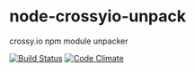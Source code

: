 # node-crossyio-unpack
crossy.io npm module unpacker

[![Build Status](https://travis-ci.org/crossyio/node-crossyio-unpack.svg?branch=master)](https://travis-ci.org/crossyio/node-crossyio-unpack)
[![Code Climate](https://codeclimate.com/github/crossyio/node-crossyio-unpack/badges/gpa.svg)](https://codeclimate.com/github/crossyio/node-crossyio-unpack)

